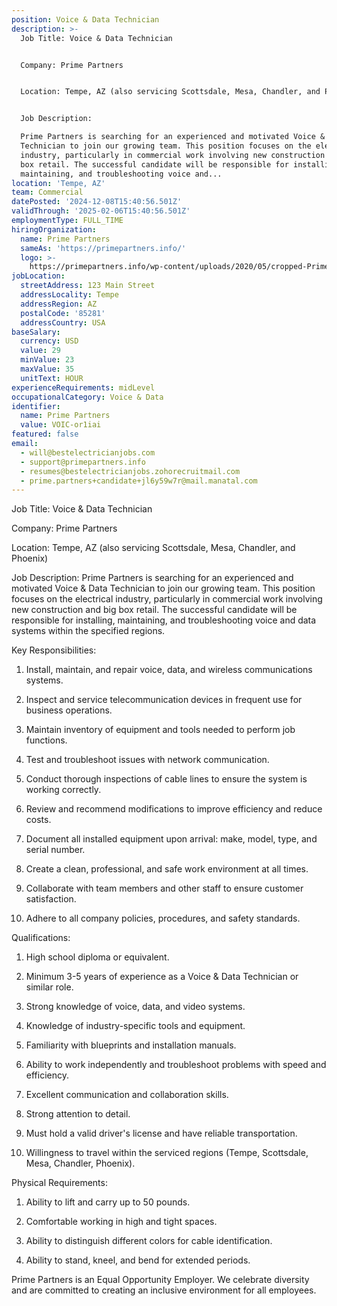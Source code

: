 ```yaml
---
position: Voice & Data Technician
description: >-
  Job Title: Voice & Data Technician 


  Company: Prime Partners


  Location: Tempe, AZ (also servicing Scottsdale, Mesa, Chandler, and Phoenix)


  Job Description:

  Prime Partners is searching for an experienced and motivated Voice & Data
  Technician to join our growing team. This position focuses on the electrical
  industry, particularly in commercial work involving new construction and big
  box retail. The successful candidate will be responsible for installing,
  maintaining, and troubleshooting voice and...
location: 'Tempe, AZ'
team: Commercial
datePosted: '2024-12-08T15:40:56.501Z'
validThrough: '2025-02-06T15:40:56.501Z'
employmentType: FULL_TIME
hiringOrganization:
  name: Prime Partners
  sameAs: 'https://primepartners.info/'
  logo: >-
    https://primepartners.info/wp-content/uploads/2020/05/cropped-Prime-Partners-Logo-NO-BG-1-1.png
jobLocation:
  streetAddress: 123 Main Street
  addressLocality: Tempe
  addressRegion: AZ
  postalCode: '85281'
  addressCountry: USA
baseSalary:
  currency: USD
  value: 29
  minValue: 23
  maxValue: 35
  unitText: HOUR
experienceRequirements: midLevel
occupationalCategory: Voice & Data
identifier:
  name: Prime Partners
  value: VOIC-or1iai
featured: false
email:
  - will@bestelectricianjobs.com
  - support@primepartners.info
  - resumes@bestelectricianjobs.zohorecruitmail.com
  - prime.partners+candidate+jl6y59w7r@mail.manatal.com
---
```




Job Title: Voice & Data Technician 

Company: Prime Partners

Location: Tempe, AZ (also servicing Scottsdale, Mesa, Chandler, and Phoenix)

Job Description:
Prime Partners is searching for an experienced and motivated Voice & Data Technician to join our growing team. This position focuses on the electrical industry, particularly in commercial work involving new construction and big box retail. The successful candidate will be responsible for installing, maintaining, and troubleshooting voice and data systems within the specified regions.

Key Responsibilities:

1. Install, maintain, and repair voice, data, and wireless communications systems.

2. Inspect and service telecommunication devices in frequent use for business operations.

3. Maintain inventory of equipment and tools needed to perform job functions.

4. Test and troubleshoot issues with network communication.

5. Conduct thorough inspections of cable lines to ensure the system is working correctly.

6. Review and recommend modifications to improve efficiency and reduce costs.

7. Document all installed equipment upon arrival: make, model, type, and serial number.

8. Create a clean, professional, and safe work environment at all times.

9. Collaborate with team members and other staff to ensure customer satisfaction.

10. Adhere to all company policies, procedures, and safety standards.

Qualifications:

1. High school diploma or equivalent.

2. Minimum 3-5 years of experience as a Voice & Data Technician or similar role.

3. Strong knowledge of voice, data, and video systems.

4. Knowledge of industry-specific tools and equipment.

5. Familiarity with blueprints and installation manuals.

6. Ability to work independently and troubleshoot problems with speed and efficiency.

7. Excellent communication and collaboration skills.

8. Strong attention to detail.

9. Must hold a valid driver's license and have reliable transportation.

10. Willingness to travel within the serviced regions (Tempe, Scottsdale, Mesa, Chandler, Phoenix).

Physical Requirements:

1. Ability to lift and carry up to 50 pounds.

2. Comfortable working in high and tight spaces.

3. Ability to distinguish different colors for cable identification.

4. Ability to stand, kneel, and bend for extended periods.

Prime Partners is an Equal Opportunity Employer. We celebrate diversity and are committed to creating an inclusive environment for all employees.